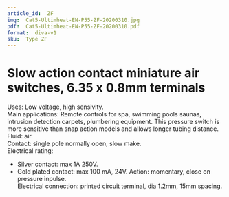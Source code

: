 ```yaml
---
article_id:  ZF
img:  Cat5-Ultimheat-EN-P55-ZF-20200310.jpg
pdf:  Cat5-Ultimheat-EN-P55-ZF-20200310.pdf
format:  diva-v1
sku:  Type ZF
---
```

# Slow action contact miniature air switches, 6.35 x 0.8mm terminals

Uses: Low voltage, high sensivity.  
Main applications: Remote controls for spa, swimming pools saunas, intrusion 
detection carpets, plumbering equipment. This pressure switch is more sensitive 
than snap action models and allows longer tubing distance.  
Fluid: air.  
Contact: single pole normally open, slow make.  
Electrical rating:
- Silver contact: max 1A 250V.
- Gold plated contact: max 100 mA, 24V.
Action: momentary, close on pressure inpulse.  
Electrical connection: printed circuit terminal, dia 1.2mm, 15mm spacing.  

